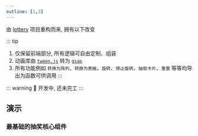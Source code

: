 ```yaml
---
outline: [1,3]
---
```


由 [lottery](https://github.com/moshang-ax/lottery) 项目重构而来, 拥有以下改变

::: tip
1. 仅保留前端部分, 所有逻辑可自由定制、组装
2. 动画库由 [`tween.js`](https://github.com/tweenjs/tween.js) 转为 [`gsap`](https://github.com/greensock/GSAP)
3. 所有功能例如 `转换为阵列`、`转换为表格`、`旋转`、`停止旋转`、`抽取卡片`、`重置` 等等均导出为函数可供调用
:::

::: warning
🚧 开发中, 还未完工
:::

## 演示

### 最基础的抽奖核心组件
